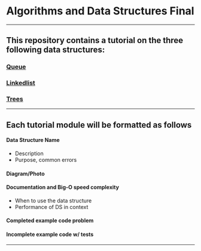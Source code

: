 # Algorithms and Data Structures Final
---
## This repository contains a tutorial on the three following data structures:

### [Queue](https://github.com/joehawkens/data-structures-final/blob/main/1-Queue.md)
### [Linkedlist](https://github.com/joehawkens/data-structures-final/blob/main/2-Linkedlist.md)
### [Trees](https://github.com/joehawkens/data-structures-final/blob/main/3-Trees.md)
---

## Each tutorial module will be formatted as follows

#### Data Structure Name
- Description
- Purpose, common errors
#### Diagram/Photo
#### Documentation and Big-O speed complexity
- When to use the data structure
- Performance of DS in context
#### Completed example code problem
#### Incomplete example code w/ tests

---
